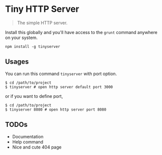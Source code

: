 # Tiny HTTP Server

> The simple HTTP server.

Install this globally and you'll have access to the `grunt` command anywhere on your system.

```shell
npm install -g tinyserver
```

## Usages

You can run this command `tinyserver` with port option.

```shell
$ cd /path/to/project
$ tinyserver # open http server default port 3000
```
or if you want to define port,
  
```shell
$ cd /path/to/project
$ tinyserver 8080 # open http server port 8080
```

## TODOs

- Documentation
- Help command
- Nice and cute 404 page
